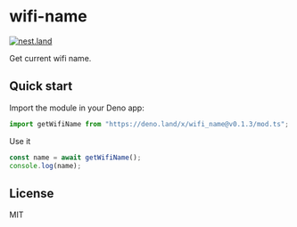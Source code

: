 # wifi-name

[![nest.land](https://nest.land/badge-large.svg)](https://nest.land/package/<your-module-name>)

Get current wifi name.

## Quick start

Import the module in your Deno app:

```ts
import getWifiName from "https://deno.land/x/wifi_name@v0.1.3/mod.ts";
```

Use it

```ts
const name = await getWifiName();
console.log(name);
```

## License

MIT
